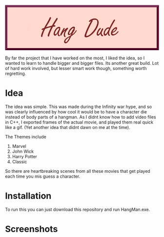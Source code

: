 ![](https://github.com/KrishnarajT/The-Hangman-Project/blob/master/HangDude_.png)


By far the project that I have worked on the most, I liked the idea, so I wanted to learn to handle bigger and bigger files. Its another great build. Lot of hard work involved, but lesser smart work though, something worth regretting. 

# Idea
The idea was simple. This was made during the Infinity war hype, and so was clearly influenced by how cool it would be to have a character die instead of body parts of a hangman. As I didnt know how to add video files in C++, I exported frames of the actual movie, and played them real quick like a gif. (Yet another idea that didnt dawn on me at the time). 

The Themes include
1. Marvel
2. John Wick
3. Harry Potter
4. Classic

So there are heartbreaking scenes from all these movies that get played each time you mis guess a character. 

# Installation
To run this you can just download this repository and run HangMan.exe.


# Screenshots
